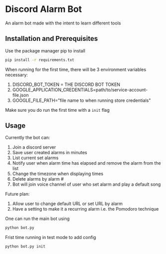 # Discord Alarm Bot

An alarm bot made with the intent to learn different tools


## Installation and Prerequisites  

Use the package manager pip to install

```bash
pip install -r requirements.txt
```

When running for the first time, there will be 3 environment variables necessary:
1. DISCORD_BOT_TOKEN = THE DISCORD BOT TOKEN
2. GOOGLE_APPLICATION_CREDENTIALS=path/to/service-account-file.json
3. GOOGLE_FILE_PATH="file name to when running store credentials" 

Make sure you do run the first time with a `init` flag
## Usage 

Currently the bot can:
1. Join a discord server
2. Save user created alarms in minutes
3. List current set alarms
4. Notify user when alarm time has elapsed and remove the alarm from the list
5. Change the timezone when displaying times
6. Delete alarms by alarm #
7. Bot will join voice channel of user who set alarm and play a default song

Future plan:
1. Allow user to change default URL or set URL by alarm
2. Have a setting to make it a recurring alarm i.e. the Pomodoro technique

One can run the main bot using 
```bash
python bot.py
```

Frist time running in test mode to add config 
```bash
python bot.py init
```
